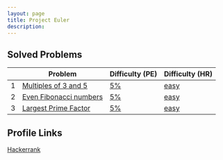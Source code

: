 ```yaml
---
layout: page
title: Project Euler
description:
---
```


## Solved Problems

|   | Problem | Difficulty (PE) | Difficulty (HR) |
|---|---------|-----------------|-----------------|
| 1 |[Multiples of 3 and 5](https://prasoonbatham11.github.io/artofmath/2020/04/10/euler1.html)|[5%](https://projecteuler.net/problem=1)|[easy](https://www.hackerrank.com/contests/projecteuler/challenges/euler001/problem)|
| 2 |[Even Fibonacci numbers](https://prasoonbatham11.github.io/artofmath/2020/04/10/euler2.html)|[5%](https://projecteuler.net/problem=2)|[easy](https://www.hackerrank.com/contests/projecteuler/challenges/euler002/problem)|
| 3 |[Largest Prime Factor](https://prasoonbatham11.github.io/artofmath/2020/04/10/euler3.html)|[5%](https://projecteuler.net/problem=3)|[easy](https://www.hackerrank.com/contests/projecteuler/challenges/euler003/problem)|


## Profile Links

[Hackerrank](https://www.hackerrank.com/results/projecteuler/trojan38f)